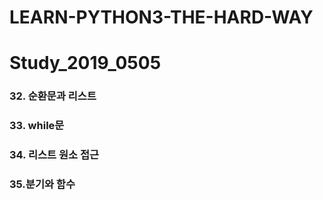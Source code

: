 # LEARN-PYTHON3-THE-HARD-WAY

# Study_2019_0505

### 32. 순환문과 리스트

### 33. while문

### 34. 리스트 원소 접근

### 35.분기와 함수

